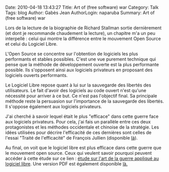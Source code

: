 Date: 2010-04-18 13:43:27
Title: Art of (free software) war
Category: Talk
Tags: blog
Author: Gabès Jean
AuthorLogin: naparuba
Summary: Art of (free software) war



<div id="_mcePaste" style="overflow: hidden; position: absolute; left: -10000px; top: 0px; width: 1px; height: 1px;">Ce texte fait suite à la lecture de trois ouvrages : « Richard Stallman et la révolution du logiciel</div>
<div id="_mcePaste" style="overflow: hidden; position: absolute; left: -10000px; top: 0px; width: 1px; height: 1px;">libre », « L'art de la guerre » de Sun Tzu, et « Traité de l'efficacité » de François Jullien. Si le</div>
<div id="_mcePaste" style="overflow: hidden; position: absolute; left: -10000px; top: 0px; width: 1px; height: 1px;">premier est une oeuvre bien connue des acteurs du monde du libre, les deux dernières méritent</div>
<div id="_mcePaste" style="overflow: hidden; position: absolute; left: -10000px; top: 0px; width: 1px; height: 1px;">également d'être lues. L'art de la guerre est le grand classique sur la vision des affrontements du</div>
<div id="_mcePaste" style="overflow: hidden; position: absolute; left: -10000px; top: 0px; width: 1px; height: 1px;">point de vue chinois. Le second en est un approfondissement. Il présente les pensés occidentales et</div>
<div id="_mcePaste" style="overflow: hidden; position: absolute; left: -10000px; top: 0px; width: 1px; height: 1px;">orientales de l'efficacité de la guerre, mais aussi plus généralement de toute activité humaine. Ce</div>
<div id="_mcePaste" style="overflow: hidden; position: absolute; left: -10000px; top: 0px; width: 1px; height: 1px;">sont justement ces idées que je vais tenter d'appliquer au monde du libre. Je n'ai fait que tenter</div>
<div id="_mcePaste" style="overflow: hidden; position: absolute; left: -10000px; top: 0px; width: 1px; height: 1px;">d'appliquer ce qu'il explique si bien à notre environnement.</div>
Lors de la lecture de la biographie de Richard Stallman sortie dernièrement (et dont je recommande chaudement la lecture), un chapitre m'a un peu interpellé : celui qui montre la différence entre le mouvement Open Source et celui du Logiciel Libre.

L'Open Source se concentre sur l'obtention de logiciels les plus performants et stables possibles. C'est une vue purement technique qui pense que la méthode de développement ouverte est la plus performante possible. Ils s'opposent ainsi aux logiciels privateurs en proposant des logiciels ouverts performants.

Le Logiciel Libre repose quant à lui sur la sauvegarde des libertés des utilisateurs. Le fait d'avoir des logiciels au code ouvert n'est qu'une nécessité pour arriver à ce but. Ce n'est pas l'objectif final. Sa principale méthode reste la persuasion sur l'importance de la sauvegarde des libertés. Il s'oppose également aux logiciels privateurs.

J'ai cherché à savoir lequel était le plus "efficace" dans cette guerre face  aux logiciels privateurs. Pour cela, j'ai fais  un parallèle entre ces deux protagonistes et les méthodes occidentale et chinoise de la stratégie. Les idées utilisées pour décrire l'efficacité de ces dernières sont celles de l'essai "Traité de l'efficacité" de François Jullien (disponible <a href="http://www.amazon.fr/Traité-lefficacité-François-Jullien/dp/2253942928/ref=pd_sim_b_3">là</a>).

Au final, on voit que le logiciel libre est plus efficace dans cette guerre que le mouvement open source. Ceux qui veulent savoir pourquoi peuvent accéder à cette étude sur ce lien : <a href="http://www.gabes.fr/jean/art-of-free-software-war-fr/">étude sur l'art de la guerre appliqué au logiciel libre</a>. Une version PDF est également disponible <a href="http://www.gabes.fr/pub/gabes%20art%20of%20_free%20software_%20war%20FR%201.0.pdf">là.</a>

